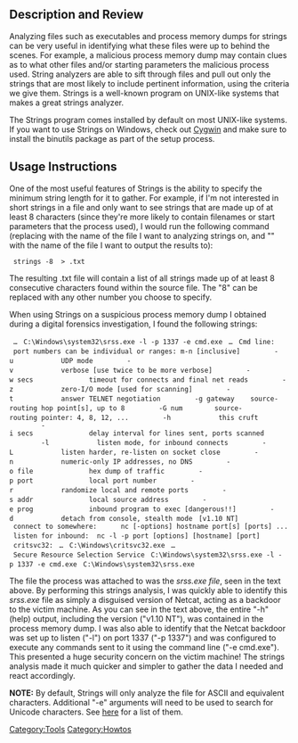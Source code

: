 ## Description and Review

Analyzing files such as executables and process memory dumps for strings
can be very useful in identifying what these files were up to behind the
scenes. For example, a malicious process memory dump may contain clues
as to what other files and/or starting parameters the malicious process
used. String analyzers are able to sift through files and pull out only
the strings that are most likely to include pertinent information, using
the criteria we give them. Strings is a well-known program on UNIX-like
systems that makes a great strings analyzer.

The Strings program comes installed by default on most UNIX-like
systems. If you want to use Strings on Windows, check out
[Cygwin](https://www.cygwin.com/) and make sure to install the binutils
package as part of the setup process.

## Usage Instructions

One of the most useful features of Strings is the ability to specify the
minimum string length for it to gather. For example, if I'm not
interested in short strings in a file and only want to see strings that
are made up of at least 8 characters (since they're more likely to
contain filenames or start parameters that the process used), I would
run the following command (replacing <sourcefilename> with the name of
the file I want to analyzing strings on, and "<outputfilename>" with the
name of the file I want to output the results to):

` strings -8 `<sourcefilename>` > `<outputfilename>`.txt`

The resulting .txt file will contain a list of all strings made up of at
least 8 consecutive characters found within the source file. The "8" can
be replaced with any other number you choose to specify.

When using Strings on a suspicious process memory dump I obtained during
a digital forensics investigation, I found the following strings:

` …`
` C:\Windows\system32\srss.exe -l -p 1337 -e cmd.exe`
` …`
` Cmd line:`
` port numbers can be individual or ranges: m-n [inclusive]`
`        -u            UDP mode`
`        -v            verbose [use twice to be more verbose]`
`        -w secs              timeout for connects and final net reads`
`        -z            zero-I/O mode [used for scanning]`
`        -t            answer TELNET negotiation`
`        -g gateway    source-routing hop point[s], up to 8`
`        -G num        source-routing pointer: 4, 8, 12, ...`
`        -h            this cruft`
`        -i secs              delay interval for lines sent, ports scanned`
`        -l            listen mode, for inbound connects`
`        -L            listen harder, re-listen on socket close`
`        -n            numeric-only IP addresses, no DNS`
`        -o file              hex dump of traffic`
`        -p port              local port number`
`        -r            randomize local and remote ports`
`        -s addr              local source address`
`        -e prog              inbound program to exec [dangerous!!]`
`        -d            detach from console, stealth mode`
` [v1.10 NT]`
` connect to somewhere:      nc [-options] hostname port[s] [ports] ...`
` listen for inbound:  nc -l -p port [options] [hostname] [port]`
` `
` critsvc32:`
` …`
` C:\Windows\critsvc32.exe`
` …`
` Secure Resource Selection Service`
` C:\Windows\system32\srss.exe -l -p 1337 -e cmd.exe`
` C:\Windows\system32\srss.exe`

The file the process was attached to was the *srss.exe file*, seen in
the text above. By performing this strings analysis, I was quickly able
to identify this *srss.exe* file as simply a disguised version of
Netcat, acting as a backdoor to the victim machine. As you can see in
the text above, the entire "-h" (help) output, including the version
("v1.10 NT"), was contained in the process memory dump. I was also able
to identify that the Netcat backdoor was set up to listen ("-l") on port
1337 ("-p 1337") and was configured to execute any commands sent to it
using the command line ("-e cmd.exe"). This presented a huge security
concern on the victim machine! The strings analysis made it much quicker
and simpler to gather the data I needed and react accordingly.

**NOTE:** By default, Strings will only analyze the file for ASCII and
equivalent characters. Additional "-e" arguments will need to be used to
search for Unicode characters. See
[here](http://linux.about.com/library/cmd/blcmdl1_strings.htm) for a
list of them.

[Category:Tools](Category:Tools "wikilink")
[Category:Howtos](Category:Howtos "wikilink")